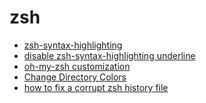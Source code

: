 zsh
===

-	[zsh-syntax-highlighting](/Shell/zsh-syntax-highlighting.md)
-	[disable zsh-syntax-highlighting underline](/Shell/disable-zsh-syntax-highlighting-underline.md)
-	[oh-my-zsh customization](Shell/oh-my-zsh-customization.md)
-	[Change Directory Colors](Shell/Change-Directory-Colors.md)
- [how to fix a corrupt zsh history file](Shell/how-to-fix-a-corrupt-zsh-history-file.md)
